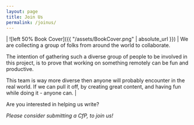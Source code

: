 ```yaml
---
layout: page
title: Join Us
permalink: /joinus/
---
```


| ![left 50% Book Cover]({{ "/assets/BookCover.png" | absolute_url }}) | We are collecting a group of folks from around the world to collaborate.

The intention of gathering such a diverse group of people to be involved in this project, is to prove that working on something remotely can be fun and productive.

This team is way more diverse then anyone will probably encounter in the real world. If we can pull it off, by creating great content, and having fun while doing it - anyone can. |

Are you interested in helping us write?

_Please consider submitting a CfP, to join us!_